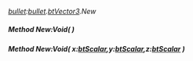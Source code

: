 _[bullet](../../modules/bullet/bullet-module.md):[bullet](../../modules/bullet/bullet-module.md).[btVector3](../../modules/bullet/bullet-btvector3.md).New_
##### Method New:Void(  )
##### Method New:Void( x:[btScalar](../../modules/bullet/bullet-btscalar.md),y:[btScalar](../../modules/bullet/bullet-btscalar.md),z:[btScalar](../../modules/bullet/bullet-btscalar.md) )
